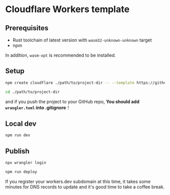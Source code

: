 # Cloudflare Workers template

## Prerequisites

- Rust toolchain of latest version with `wasm32-unknown-unknown` target
- npm

In addition, `wasm-opt` is recommended to be installed.

## Setup

```sh
npm create cloudflare ./path/to/project-dir -- --template https://github.com/ohkami-rs/ohkami-templates/worker
```
```sh
cd ./path/to/project-dir
```

and if you push the project to your GitHub repo, **You should add `wrangler.toml` into .gitignore**！

## Local dev

```sh
npm run dev
```

## Publish
```sh
npx wrangler login
```
```sh
npm run deploy
```
If you register your workers.dev subdomain at this time, it takes some minutes for DNS records to update and it's good time to take a coffee break.
